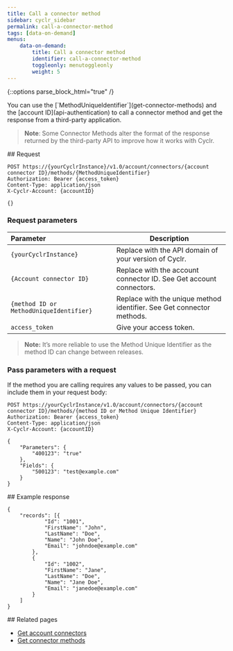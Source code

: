 ```yaml
---
title: Call a connector method
sidebar: cyclr_sidebar
permalink: call-a-connector-method
tags: [data-on-demand]
menus:
    data-on-demand:
        title: Call a connector method
        identifier: call-a-connector-method
        toggleonly: menutoggleonly
        weight: 5
---
```

{::options parse_block_html="true" /}
<section class="card">
You can use the [`MethodUniqueIdentifier`](get-connector-methods) and the [account ID](api-authentication) to call a connector method and get the response from a third-party application.


>  **Note**: Some Connector Methods alter the format of the response returned by the third-party API to improve how it works with Cyclr.


</section>
<section class="card">
## Request

```
POST https://{yourCyclrInstance}/v1.0/account/connectors/{account connector ID}/methods/{MethodUniqueIdentifier}
Authorization: Bearer {access_token}
Content-Type: application/json
X-Cyclr-Account: {accountID}

{}
```

### Request parameters

| **Parameter**                           | **Description**                                                       |
|:----------------------------------------|-----------------------------------------------------------------------|
| `{yourCyclrInstance}`                   | Replace with the API domain of your version of Cyclr.                 |
| `{Account connector ID}`                | Replace with the account connector ID. See Get account connectors.    |
| `{method ID or MethodUniqueIdentifier}` | Replace with the unique method identifier. See Get connector methods. |
| `access_token`                          | Give your access token.                                               |

>  **Note:** It’s more reliable to use the Method Unique Identifier as the method ID can change between releases.

### Pass parameters with a request

If the method you are calling requires any values to be passed, you can include them in your request body:

```
POST https://yourCyclrInstance/v1.0/account/connectors/{account connector ID}/methods/{method ID or Method Unique Identifier}
Authorization: Bearer {access_token}
Content-Type: application/json
X-Cyclr-Account: {accountID}

{
    "Parameters": {
        "400123": "true"
    },
    "Fields": {
        "500123": "test@example.com"
    }
}
```


</section>
<section class="card">
## Example response

```
{
    "records": [{
            "Id": "1001",
            "FirstName": "John",
            "LastName": "Doe",
            "Name": "John Doe",
            "Email": "johndoe@example.com"
        },
        {
            "Id": "1002",
            "FirstName": "Jane",
            "LastName": "Doe",
            "Name": "Jane Doe",
            "Email": "janedoe@example.com"
        }
    ]
}
```


</section>
<section class="card">
## Related pages

*  [Get account connectors](get-account-connectors)
*  [Get connector methods](get-connector-methods)


</section>
